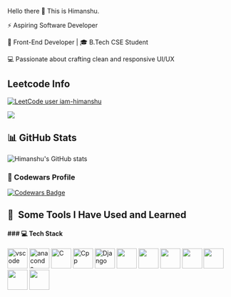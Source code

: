 Hello there 👋
This is Himanshu.

⚡ Aspiring Software Developer

🌟 Front-End Developer | 🎓 B.Tech CSE Student  

💻 Passionate about crafting clean and responsive UI/UX 





<h2>Leetcode Info</h2>




[![LeetCode user iam-himanshu](https://img.shields.io/badge/dynamic/json?style=for-the-badge&labelColor=black&color=%23ffa116&label=Solved&query=solvedOverTotal&url=https%3A%2F%2Fleetcode-badge.vercel.app%2Fapi%2Fusers%2Fgarimatiwari1803&logo=leetcode&logoColor=yellow)](https://leetcode.com/iam-himanshu/)

![](https://leetcard.jacoblin.cool/iam-himanshu?ext=heatmap)



## 📊 GitHub Stats

![Himanshu's GitHub stats](https://github-readme-stats.vercel.app/api?username=Himanshuu-02&show_icons=true&theme=radical)



### 🥋 Codewars Profile

[![Codewars Badge](https://www.codewars.com/users/Himanshuu-02/badges/large)](https://www.codewars.com/users/Himanshuu-02)


<h2> 🚀 &nbsp;Some Tools I Have Used and Learned</h2>
<h4>### 💻 Tech Stack</h4>
<p align="left">
<img src="https://cdn.jsdelivr.net/gh/devicons/devicon/icons/vscode/vscode-original.svg" alt="vscode" width="45" height="45"/>
<img src="https://cdn.jsdelivr.net/gh/devicons/devicon@latest/icons/anaconda/anaconda-original.svg" alt="anaconda" width="45" height="45"/>
<img src="https://cdn.jsdelivr.net/gh/devicons/devicon@latest/icons/c/c-original.svg" alt="C" width="45" height="45" />
<img src="https://cdn.jsdelivr.net/gh/devicons/devicon@latest/icons/cplusplus/cplusplus-original.svg" alt="Cpp" width="45" height="45" />
<img src="https://cdn.jsdelivr.net/gh/devicons/devicon@latest/icons/django/django-plain.svg" alt="Django" width="45" height="45"/>
   <img src="https://upload.wikimedia.org/wikipedia/commons/0/04/ChatGPT_logo.svg" width="45" height="45"/>
<img src="https://cdn.jsdelivr.net/gh/devicons/devicon@latest/icons/python/python-original.svg" width="45" height="45"/>
   <img src="https://cdn.jsdelivr.net/gh/devicons/devicon@latest/icons/html5/html5-original.svg" width="45" height="45"/>
<img src="https://cdn.jsdelivr.net/gh/devicons/devicon@latest/icons/css3/css3-original.svg" width="45" height="45"/>
 <img src="https://cdn.jsdelivr.net/gh/devicons/devicon@latest/icons/javascript/javascript-original.svg" width="45" height="45"/>
 <img src="https://cdn.jsdelivr.net/gh/devicons/devicon@latest/icons/react/react-original.svg" width="45" height="45"/>
<img src="https://www.cursor.so/favicon.ico" width="45" height="45" />





  
          
  
